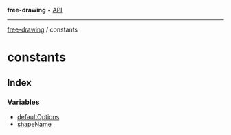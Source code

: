 **free-drawing** • [API](../README.md)

***

[free-drawing](../README.md) / constants

# constants

## Index

### Variables

- [defaultOptions](variables/defaultOptions.md)
- [shapeName](variables/shapeName.md)
